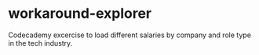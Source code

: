 # workaround-explorer
Codecademy excercise to load different salaries by company and role type in the tech industry. 
